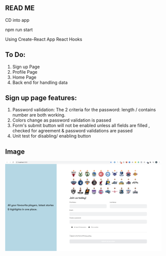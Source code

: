 ## READ ME 

CD into app

npm run start

Using Create-React App
React Hooks



## To Do:
1. Sign up Page
2. Profile Page
3. Home Page
4. Back end for handling data

## Sign up page features:
1. Password validation:  The 2 criteria for the password: length / contains number are both working.
2. Colors change as password validation is passed
3. Form's submit button will not be enabled unless all fields are filled , checked for agreement & password validations are passed
7. Unit test for disabling/ enabling button


## Image

![Sign Up Page](/app/public/screenshot.png)




